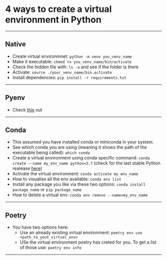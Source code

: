 # 4 ways to create a virtual environment in Python
***

## Native
- Create virtual environmnet: `python -m venv you_venv_name`
- Make it executable: `chmod +x you_venv_name/bin/activate`
- Check the hidden file with: `ls -a` and see if the folder is there
- Activate: `source ./your_venv_name/bin.activate`
- Install dependencies: `pip install -r requirements.txt`
***

## Pyenv
- Check [this](https://akrabat.com/creating-virtual-environments-with-pyenv/) out
***

## Conda
- This assumed you have installed conda or miniconda in your system.
- See which conda you are using (meaning it shows the path of the executable being called): `which conda`
- Create a virtual environment using conda specific command: `conda create –-name my_env_name python=3.7` (check for the last stable Python realease [here](https://www.python.org/downloads/macos/))
- Activate the virtual environment: `conda activate my_env_name` 
- How to visualise all the env available: `conda env list`
- Install any package you like via these two options: `conda install package_name` or `pip package_name`
- How to delete a virtual env: `conda env remove --name=my_env_name`
***

## Poetry
- You have two options here:
  - Use an already existing virtual environment: `poetry env use <path_to_yout_virtual_env>`
  - USe the virtual environment poetry has creted for you. To get a list of those use: `poetry env info`
***
